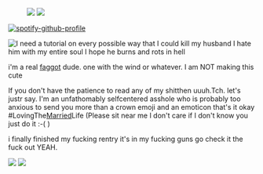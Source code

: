                ![](https://files.catbox.moe/e9dbjd.webp) ![](https://files.catbox.moe/g5i6fj.gif)

[![spotify-github-profile](https://spotify-github-profile.kittinanx.com/api/view?uid=31r3run7mxwwbc7mrb6xp2dgrpnm&cover_image=true&theme=novatorem&show_offline=false&background_color=342828&interchange=false&bar_color=8ecc5c&bar_color_cover=false)](https://github.com/kittinan/spotify-github-profile)

![I need a tutorial on every possible way that I could kill my husband I hate him with my entire soul I hope he burns and rots in hell](https://github.com/user-attachments/assets/82d00427-9ab6-441c-87ac-354f441f515f)


i'm a real [faggot](https://nodtotherhythm.com/) dude. one with the wind or whatever. I am NOT making this cute

If you don't have the patience to read any of my shitthen uuuh.Tch. let's justr say. I'm an unfathomably selfcentered asshole who is probably too anxious to send you more than a crown emoji and an emoticon that's it okay #LovingThe[Married](https://en.pronouns.page/@bIacksorroww)Life (Please sit near me I don't care if I don't know you just do it :-( )
 
i finally finished my fucking rentry it's in my fucking guns go check it the fuck out YEAH.

![](https://external-media.spacehey.net/media/saam-RDZ0PXluSFZjrOADbsUY8zP4BTqAOSqG6sRLtnE=/https://files.catbox.moe/vlhb6f.gif) ![](https://external-media.spacehey.net/media/s1hhNaTtz9KY7NB1a-jFJtDY0hLCZnGsyodnOetL-KhI=/https://64.media.tumblr.com/6f238380efb2b38d1bd4297177a72b30/4afcae17dd1c4408-58/s250x400/d2e51539576d23eb315afbd5ee5b0084de2fed4d.gifv)
